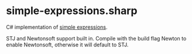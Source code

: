 # simple-expressions.sharp
C# implementation of [simple expressions](https://github.com/StevenThuriot/simple-expressions).

STJ and Newtonsoft support built in. Compile with the build flag Newton to enable Newtonsoft, otherwise it will default to STJ.